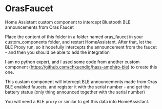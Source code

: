 # OrasFaucet
Home Assistant custom component to intercept Bluetooth BLE announcements from Oras Faucet

Place the content of this folder in a folder named oras_faucet in your custom_components folder, and restart HomeAssistant.
After that, let the BLE Proxy run, so it hopefully intercepts the announcement from the faucet - and then you should be able to add the integration

I am no python expert, and I used some code from another custom component (https://github.com/chkuendig/hass-amphiro-ble) to create this one.

This custom component will intercept BLE announcements made from Oras BLE enabled faucets, and register it with the serial number - and get the battery status (only thing announced together with the serial number)

You will need a BLE proxy or similar to get this data into HomeAssistant.
